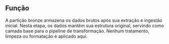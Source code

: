 ## Função

A partição bronze armazena os dados brutos após sua extração e ingestão inicial.
Nesta etapa, os dados mantêm sua estrutura original, servindo como camada base para o pipeline de transformação.
Nenhum tratamento, limpeza ou formatação é aplicado aqui.